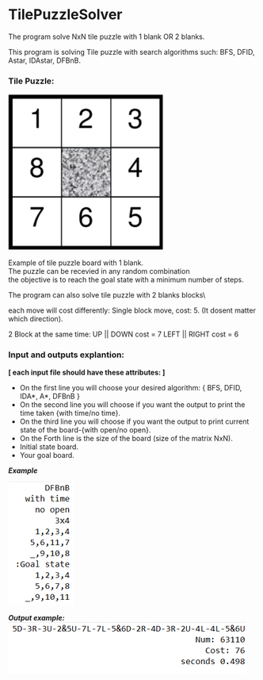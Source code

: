 # TilePuzzleSolver
The program solve NxN tile puzzle with 1 blank OR 2 blanks.

This program is solving Tile puzzle with search algorithms such: BFS, DFID, Astar, IDAstar, DFBnB.

### Tile Puzzle:

![alt text](https://github.com/Tzachc/TilePuzzleSolver/blob/main/data/tilepuzzle.png)

Example of tile puzzle board with 1 blank.\
The puzzle can be recevied in any random combination \
the objective is to reach the goal state with a minimum number of steps.

The program can also solve tile puzzle with 2 blanks blocks\

each move will cost differently:
Single block move, cost: 5. (It dosent matter which direction). 

2 Block at the same time:
UP || DOWN cost = 7 
LEFT || RIGHT cost = 6

### Input and outputs explantion:

**[ each input file should have these attributes: ]**
* On the first line you will choose your desired algorithm: { BFS, DFID, IDA*, A*, DFBnB }
* On the second line you will choose if you want the output to print the time taken {with time/no time}.
* On the third line you will choose if you want the output to print current state of the board-{with open/no open}.
* On the Forth line is the size of the board (size of the matrix NxN).
* Initial state board.
* Your goal board.

***Example***

![alt text](https://github.com/Tzachc/TilePuzzleSolver/blob/main/data/fileInput.png)

***Output example:***
![alt text](https://github.com/Tzachc/TilePuzzleSolver/blob/main/data/output.png)


